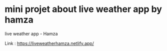 ﻿# mini projet about live weather app by hamza  
live weather app - Hamza

Link : https://liveweatherhamza.netlify.app/
